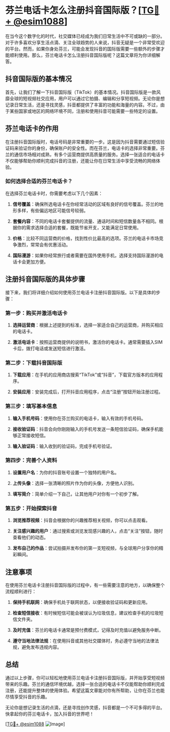 # 芬兰电话卡怎么注册抖音国际版？[[TG💪+ @esim1088](https://t.me/s/esim1088)]

在当今这个数字化的时代，社交媒体已经成为我们日常生活中不可或缺的一部分。对于许多喜欢分享生活点滴、关注全球趋势的人来说，抖音无疑是一个非常受欢迎的平台。然而，如果你身处芬兰，可能会发现抖音的国际版需要一些额外的步骤才能顺利使用。那么，芬兰电话卡怎么注册抖音国际版呢？这篇文章将为你详细解答。

## 抖音国际版的基本情况

首先，让我们了解一下抖音国际版（TikTok）的基本情况。抖音国际版是一款风靡全球的短视频社交应用，用户可以通过它拍摄、编辑和分享短视频。无论你是想记录日常生活，还是寻找灵感，抖音都提供了丰富的功能和海量的内容。不过，由于某些国家或地区的网络环境不同，注册和使用抖音可能需要一些特定的设置。

## 芬兰电话卡的作用

在注册抖音国际版时，电话号码是非常重要的一步。这是因为抖音需要通过短信验证码来验证你的身份，确保账户的安全性。而在芬兰，电话卡的选择非常重要。芬兰的通信市场相对成熟，有多个运营商提供高质量的服务。选择一张适合的电话卡不仅能够帮助你顺利完成抖音的注册，还能让你在日常生活中享受流畅的网络体验。

### 如何选择合适的芬兰电话卡？

在选择芬兰电话卡时，你需要考虑以下几个因素：

1. **信号覆盖**：确保所选电话卡在你经常活动的区域有良好的信号覆盖。芬兰的地形多样，有些偏远地区可能信号较弱。
   
2. **套餐内容**：不同的电话卡套餐提供的流量、通话时间和短信数量各不相同。根据你的需求选择合适的套餐，既能节省开支，又能满足日常使用。

3. **价格**：比较不同运营商的价格，找到性价比最高的选项。芬兰的电话卡市场竞争激烈，常常会有优惠活动。

4. **国际漫游**：如果你经常旅行或者需要在国外使用手机，选择支持国际漫游的电话卡会更加方便。

## 注册抖音国际版的具体步骤

接下来，我们将详细介绍如何使用芬兰电话卡注册抖音国际版。以下是具体的步骤：

### 第一步：购买并激活电话卡

1. **选择运营商**：根据上述提到的标准，选择一家适合自己的运营商，并购买相应的电话卡。
   
2. **激活电话卡**：按照运营商提供的说明书，激活你的电话卡。通常需要插入SIM卡后，拨打电话或发送短信进行激活。

### 第二步：下载抖音国际版

1. **下载应用**：在手机的应用商店搜索“TikTok”或“抖音”，下载官方版本的应用程序。

2. **安装应用**：安装完成后，打开抖音应用程序，点击“注册”按钮开始注册过程。

### 第三步：填写基本信息

1. **输入手机号码**：使用你在芬兰购买的电话卡，输入有效的手机号码。

2. **接收验证码**：抖音会向你刚刚输入的手机号发送一条短信验证码，确保手机能够正常接收短信。

3. **输入验证码**：输入收到的验证码，完成手机号验证。

### 第四步：完善个人资料

1. **设置用户名**：为你的抖音账号设置一个独特的用户名。

2. **上传头像**：选择一张清晰的照片作为你的头像，方便他人识别。

3. **填写简介**：简单介绍一下自己，让其他用户对你有一个初步了解。

### 第五步：开始探索抖音

1. **浏览推荐视频**：抖音会根据你的兴趣推荐相关视频，你可以点击观看。

2. **关注感兴趣的用户**：通过搜索或浏览发现感兴趣的人，点击“关注”按钮，随时查看他们的动态。

3. **发布自己的作品**：尝试拍摄并发布你的第一支短视频，与全球用户分享你的精彩瞬间。

## 注意事项

在使用芬兰电话卡注册抖音国际版的过程中，有一些需要注意的地方，以确保整个流程顺利进行：

1. **保持手机联网**：确保手机处于联网状态，以便接收验证码和更新应用。

2. **检查短信接收**：有时候短信可能会被误认为垃圾信息，建议检查手机的垃圾短信文件夹。

3. **及时充值**：芬兰的电话卡通常是预付费模式，记得及时充值以避免服务中断。

4. **遵守当地法律法规**：在使用抖音或其他社交媒体时，务必遵守当地的法律法规，避免发布违规内容。

## 总结

通过以上步骤，你可以轻松地使用芬兰电话卡注册抖音国际版，并开始享受短视频带来的乐趣。芬兰的通信环境优越，选择一张合适的电话卡不仅能帮助你顺利完成注册，还能提升整体的使用体验。希望这篇文章能对你有所帮助，让你在芬兰也能尽情享受抖音的乐趣。

无论你是想记录生活的点滴，还是寻找创作灵感，抖音都是一个不可多得的平台。快拿起你的芬兰电话卡，加入抖音的世界吧！

[[TG💪+ @esim1088](https://t.me/s/esim1088) ![Image](https://i.postimg.cc/4NQfJmqS/Snipaste-2025-05-13-00-14-12.png)]